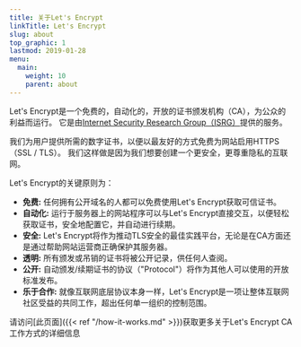 ```yaml
---
title: 关于Let's Encrypt
linkTitle: Let's Encrypt
slug: about
top_graphic: 1
lastmod: 2019-01-28
menu:
  main:
    weight: 10
    parent: about
---
```


Let's Encrypt是一个免费的，自动化的，开放的证书颁发机构（CA），为公众的利益而运行。 它是由[Internet Security Research Group（ISRG）](https://www.abetterinternet.org/)提供的服务。

我们为用户提供所需的数字证书，以便以最友好的方式免费为网站启用HTTPS（SSL / TLS）。 我们这样做是因为我们想要创建一个更安全，更尊重隐私的互联网。

Let's Encrypt的关键原则为：

* <strong>免费:</strong> 任何拥有公开域名的人都可以免费使用Let's Encrypt获取可信证书。
* <strong>自动化:</strong> 运行于服务器上的网站程序可以与Let's Encrypt直接交互，以便轻松获取证书，安全地配置它，并自动进行续期。
* <strong>安全:</strong> Let's Encrypt将作为推动TLS安全的最佳实践平台，无论是在CA方面还是通过帮助网站运营商正确保护其服务器。
* <strong>透明:</strong> 所有颁发或吊销的证书将被公开记录，供任何人查阅。
* <strong>公开:</strong> 自动颁发/续期证书的协议（"Protocol"）将作为其他人可以使用的开放标准发布。
* <strong>乐于合作:</strong> 就像互联网底层协议本身一样，Let's Encrypt是一项让整体互联网社区受益的共同工作，超出任何单一组织的控制范围。


请访问[此页面]({{< ref "/how-it-works.md" >}})获取更多关于Let's Encrypt CA工作方式的详细信息
